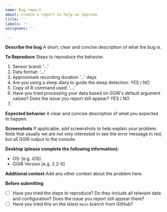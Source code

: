 ```yaml
---
name: Bug report
about: Create a report to help us improve
title: ''
labels: ''
assignees: ''

---
```


**Describe the bug**
A short, clear and concise description of what the bug is.

**To Reproduce**
Steps to reproduce the behavior.

1. Sensor brand: '...'
2. Data format: '...'
3. Approximate recording duration '...' days
4. Are you using a sleep diary to guide the sleep detection: YES / NO
5. Copy of R command used: '....'
6. Have you tried processing your data based on GGIR's default argument values? Does the issue you report still appear? YES / NO
7.

**Expected behavior**
A clear and concise description of what you expected to happen.

**Screenshots**
If applicable, add screenshots to help explain your problem. Note that usually we are not only interested in see the error message in red, but all GGIR output to the console.

**Desktop (please complete the following information):**
 - OS: [e.g. iOS]
 - GGIR Version [e.g. 2.2-0]

**Additional context**
Add any other context about the problem here.

**Before submitting**
- [ ] Have you tried the steps to reproduce? Do they include all relevant data and configuration? Does the issue you report still appear there?
- [ ] Have you tried this on the latest `main` branch from GitHub?
